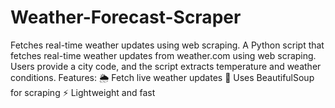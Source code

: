 # Weather-Forecast-Scraper
Fetches real-time weather updates using web scraping.  A Python script that fetches real-time weather updates from weather.com using web scraping. Users provide a city code, and the script extracts temperature and weather conditions.  Features: 🌦️ Fetch live weather updates 📡 Uses BeautifulSoup for scraping ⚡ Lightweight and fast
